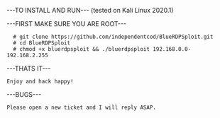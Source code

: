   ---TO INSTALL AND RUN--- (tested on Kali Linux 2020.1)

  ---FIRST MAKE SURE YOU ARE ROOT---

      # git clone https://github.com/independentcod/BlueRDPSploit.git
      # cd BlueRDPSploit
      # chmod +x bluerdpsploit && ./bluerdpsploit 192.168.0.0-192.168.2.255

  ---THATS IT---

    Enjoy and hack happy!


  ---BUGS---

    Please open a new ticket and I will reply ASAP.
